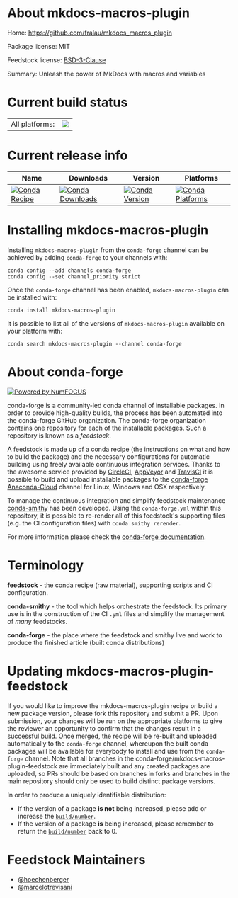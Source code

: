About mkdocs-macros-plugin
==========================

Home: https://github.com/fralau/mkdocs_macros_plugin

Package license: MIT

Feedstock license: [BSD-3-Clause](https://github.com/conda-forge/mkdocs-macros-plugin-feedstock/blob/master/LICENSE.txt)

Summary: Unleash the power of MkDocs with macros and variables

Current build status
====================


<table><tr><td>All platforms:</td>
    <td>
      <a href="https://dev.azure.com/conda-forge/feedstock-builds/_build/latest?definitionId=8967&branchName=master">
        <img src="https://dev.azure.com/conda-forge/feedstock-builds/_apis/build/status/mkdocs-macros-plugin-feedstock?branchName=master">
      </a>
    </td>
  </tr>
</table>

Current release info
====================

| Name | Downloads | Version | Platforms |
| --- | --- | --- | --- |
| [![Conda Recipe](https://img.shields.io/badge/recipe-mkdocs--macros--plugin-green.svg)](https://anaconda.org/conda-forge/mkdocs-macros-plugin) | [![Conda Downloads](https://img.shields.io/conda/dn/conda-forge/mkdocs-macros-plugin.svg)](https://anaconda.org/conda-forge/mkdocs-macros-plugin) | [![Conda Version](https://img.shields.io/conda/vn/conda-forge/mkdocs-macros-plugin.svg)](https://anaconda.org/conda-forge/mkdocs-macros-plugin) | [![Conda Platforms](https://img.shields.io/conda/pn/conda-forge/mkdocs-macros-plugin.svg)](https://anaconda.org/conda-forge/mkdocs-macros-plugin) |

Installing mkdocs-macros-plugin
===============================

Installing `mkdocs-macros-plugin` from the `conda-forge` channel can be achieved by adding `conda-forge` to your channels with:

```
conda config --add channels conda-forge
conda config --set channel_priority strict
```

Once the `conda-forge` channel has been enabled, `mkdocs-macros-plugin` can be installed with:

```
conda install mkdocs-macros-plugin
```

It is possible to list all of the versions of `mkdocs-macros-plugin` available on your platform with:

```
conda search mkdocs-macros-plugin --channel conda-forge
```


About conda-forge
=================

[![Powered by NumFOCUS](https://img.shields.io/badge/powered%20by-NumFOCUS-orange.svg?style=flat&colorA=E1523D&colorB=007D8A)](http://numfocus.org)

conda-forge is a community-led conda channel of installable packages.
In order to provide high-quality builds, the process has been automated into the
conda-forge GitHub organization. The conda-forge organization contains one repository
for each of the installable packages. Such a repository is known as a *feedstock*.

A feedstock is made up of a conda recipe (the instructions on what and how to build
the package) and the necessary configurations for automatic building using freely
available continuous integration services. Thanks to the awesome service provided by
[CircleCI](https://circleci.com/), [AppVeyor](https://www.appveyor.com/)
and [TravisCI](https://travis-ci.com/) it is possible to build and upload installable
packages to the [conda-forge](https://anaconda.org/conda-forge)
[Anaconda-Cloud](https://anaconda.org/) channel for Linux, Windows and OSX respectively.

To manage the continuous integration and simplify feedstock maintenance
[conda-smithy](https://github.com/conda-forge/conda-smithy) has been developed.
Using the ``conda-forge.yml`` within this repository, it is possible to re-render all of
this feedstock's supporting files (e.g. the CI configuration files) with ``conda smithy rerender``.

For more information please check the [conda-forge documentation](https://conda-forge.org/docs/).

Terminology
===========

**feedstock** - the conda recipe (raw material), supporting scripts and CI configuration.

**conda-smithy** - the tool which helps orchestrate the feedstock.
                   Its primary use is in the construction of the CI ``.yml`` files
                   and simplify the management of *many* feedstocks.

**conda-forge** - the place where the feedstock and smithy live and work to
                  produce the finished article (built conda distributions)


Updating mkdocs-macros-plugin-feedstock
=======================================

If you would like to improve the mkdocs-macros-plugin recipe or build a new
package version, please fork this repository and submit a PR. Upon submission,
your changes will be run on the appropriate platforms to give the reviewer an
opportunity to confirm that the changes result in a successful build. Once
merged, the recipe will be re-built and uploaded automatically to the
`conda-forge` channel, whereupon the built conda packages will be available for
everybody to install and use from the `conda-forge` channel.
Note that all branches in the conda-forge/mkdocs-macros-plugin-feedstock are
immediately built and any created packages are uploaded, so PRs should be based
on branches in forks and branches in the main repository should only be used to
build distinct package versions.

In order to produce a uniquely identifiable distribution:
 * If the version of a package **is not** being increased, please add or increase
   the [``build/number``](https://docs.conda.io/projects/conda-build/en/latest/resources/define-metadata.html#build-number-and-string).
 * If the version of a package **is** being increased, please remember to return
   the [``build/number``](https://docs.conda.io/projects/conda-build/en/latest/resources/define-metadata.html#build-number-and-string)
   back to 0.

Feedstock Maintainers
=====================

* [@hoechenberger](https://github.com/hoechenberger/)
* [@marcelotrevisani](https://github.com/marcelotrevisani/)

